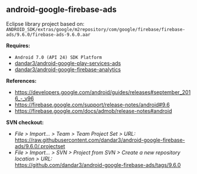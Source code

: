 ## android-google-firebase-ads

Eclipse library project based on:<br/>
`ANDROID_SDK/extras/google/m2repository/com/google/firebase/firebase-ads/9.6.0/firebase-ads-9.6.0.aar`

**Requires:**
- `Android 7.0 (API 24) SDK Platform`
- [dandar3/android-google-play-services-ads](https://github.com/dandar3/android-google-play-services-ads/tree/9.6.0)
- [dandar3/android-google-firebase-analytics](https://github.com/dandar3/android-google-firebase-analytics/tree/9.6.0)

**References:**
- https://developers.google.com/android/guides/releases#september_2016_-_v96
- https://firebase.google.com/support/release-notes/android#9.6
- https://firebase.google.com/docs/admob/release-notes#android

**SVN checkout:**
- _File > Import... > Team > Team Project Set > URL:_<br/>
  https://raw.githubusercontent.com/dandar3/android-google-firebase-ads/9.6.0/.projectset
- _File > Import... > SVN > Project from SVN > Create a new repository location > URL:_<br/> 
  https://github.com/dandar3/android-google-firebase-ads/tags/9.6.0